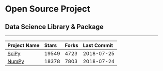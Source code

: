 # Open Source Project

## Data Science Library & Package

---

| Project Name | Stars | Forks | Last Commit |
| :--- | :--- | :--- | :--- |
| [SciPy](https://github.com/scipy/scipy) | 19549 | 4723 | 2018-07-25 |
| [NumPy](https://github.com/numpy/numpy) | 18378 | 7803 | 2018-07-24 |



